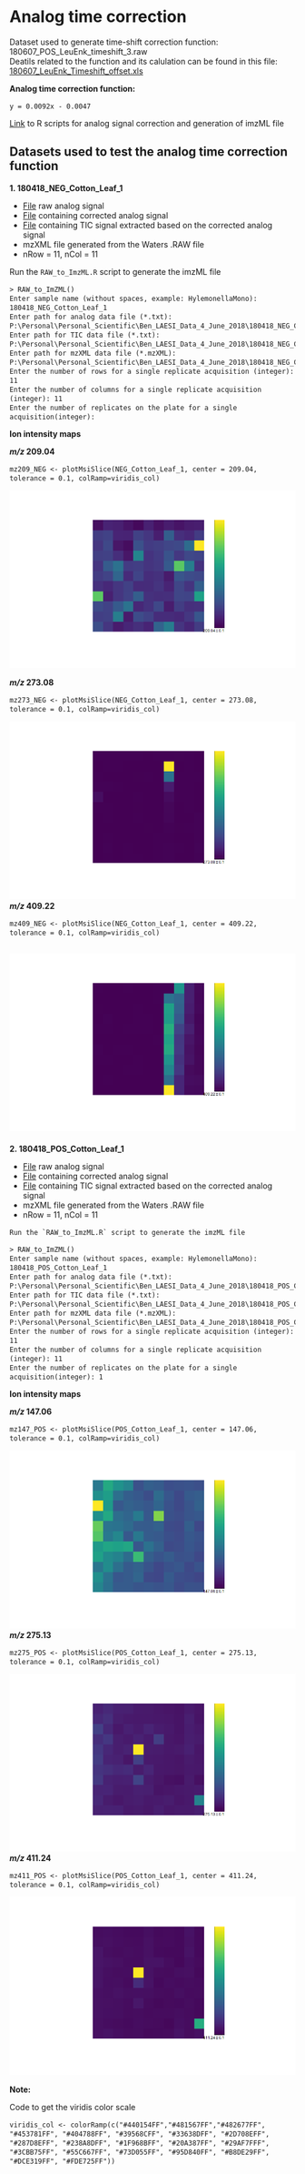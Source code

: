 # Analog time correction #

Dataset used to generate time-shift correction function: 180607_POS_LeuEnk_timeshift_3.raw <br>
Deatils related to the function and its calulation can be found in this file: [180607_LeuEnk_Timeshift_offset.xls](LAESI-MSI-Scripts-B_Bartels.et.al/180607_LeuEnk_Timeshift_offset.xls)

**Analog time correction function:** 
````
y = 0.0092x - 0.0047
````

[Link](/R_scripts_analog_signal_correction/) to R scripts for analog signal correction and generation of imzML file

## Datasets used to test the analog time correction function ##

 **1.  180418_NEG_Cotton_Leaf_1**
 
   - [File](LAESI-MSI-Scripts-B_Bartels.et.al/180418_NEG_Cotton_Leaf_1/Analog_List.txt) raw analog signal
   - [File](LAESI-MSI-Scripts-B_Bartels.et.al/180418_NEG_Cotton_Leaf_1/Corrected_Analog_List.txt) containing corrected analog signal
   - [File](LAESI-MSI-Scripts-B_Bartels.et.al/180418_NEG_Cotton_Leaf_1/TIC_List.txt) containing TIC signal extracted based on the corrected analog signal
   - mzXML file generated from the Waters .RAW file
   - nRow = 11, nCol = 11
 
 Run the `RAW_to_ImzML.R` script to generate the imzML file
 ````
 > RAW_to_ImZML()
Enter sample name (without spaces, example: HylemonellaMono): 180418_NEG_Cotton_Leaf_1
Enter path for analog data file (*.txt): P:\Personal\Personal_Scientific\Ben_LAESI_Data_4_June_2018\180418_NEG_Cotton_Leaf_1\Corrected_Analog_List.txt
Enter path for TIC data file (*.txt): P:\Personal\Personal_Scientific\Ben_LAESI_Data_4_June_2018\180418_NEG_Cotton_Leaf_1\TIC_List.txt
Enter path for mzXML data file (*.mzXML): P:\Personal\Personal_Scientific\Ben_LAESI_Data_4_June_2018\180418_NEG_Cotton_Leaf_1\180418_NEG_Cotton_Leaf_1.mzXML
Enter the number of rows for a single replicate acquisition (integer): 11
Enter the number of columns for a single replicate acquisition (integer): 11
Enter the number of replicates on the plate for a single acquisition(integer): 
 ````
 
  **Ion intensity maps**

**_m/z_ 209.04**
````
mz209_NEG <- plotMsiSlice(NEG_Cotton_Leaf_1, center = 209.04, tolerance = 0.1, colRamp=viridis_col)
````
![](/Ion_maps/209_04_NEG.png)

 **_m/z_ 273.08**
````
mz273_NEG <- plotMsiSlice(NEG_Cotton_Leaf_1, center = 273.08, tolerance = 0.1, colRamp=viridis_col)
````
![](/Ion_maps/273_08_NEG.png)
**_m/z_ 409.22**
````
mz409_NEG <- plotMsiSlice(NEG_Cotton_Leaf_1, center = 409.22, tolerance = 0.1, colRamp=viridis_col)
````
 ![](/Ion_maps/409_22_NEG.png)
 ---
 
**2.  180418_POS_Cotton_Leaf_1**

  - [File](LAESI-MSI-Scripts-B_Bartels.et.al/180418_POS_Cotton_Leaf_1/Analog_List.txt) raw analog signal
  - [File](LAESI-MSI-Scripts-B_Bartels.et.al/180418_POS_Cotton_Leaf_1/Corrected_Analog_List.txt) containing corrected analog signal
  - [File](LAESI-MSI-Scripts-B_Bartels.et.al/180418_POS_Cotton_Leaf_1/TIC_List.txt) containing TIC signal extracted based on the corrected analog signal
   - mzXML file generated from the Waters .RAW file
   - nRow = 11, nCol = 11
   
    Run the `RAW_to_ImzML.R` script to generate the imzML file
   ````
   > RAW_to_ImZML()
Enter sample name (without spaces, example: HylemonellaMono): 180418_POS_Cotton_Leaf_1
Enter path for analog data file (*.txt): P:\Personal\Personal_Scientific\Ben_LAESI_Data_4_June_2018\180418_POS_Cotton_Leaf_1\Corrected_Analog_List.txt
Enter path for TIC data file (*.txt): P:\Personal\Personal_Scientific\Ben_LAESI_Data_4_June_2018\180418_POS_Cotton_Leaf_1\TIC_List.txt
Enter path for mzXML data file (*.mzXML): P:\Personal\Personal_Scientific\Ben_LAESI_Data_4_June_2018\180418_POS_Cotton_Leaf_1\180418_POS_Cotton_Leaf_1.mzXML
Enter the number of rows for a single replicate acquisition (integer): 11
Enter the number of columns for a single replicate acquisition (integer): 11
Enter the number of replicates on the plate for a single acquisition(integer): 1
   ````
   
 **Ion intensity maps**

 **_m/z_ 147.06**
````
mz147_POS <- plotMsiSlice(POS_Cotton_Leaf_1, center = 147.06, tolerance = 0.1, colRamp=viridis_col)
````
 ![](/Ion_maps/147_06_POS.png)
**_m/z_ 275.13**
````
mz275_POS <- plotMsiSlice(POS_Cotton_Leaf_1, center = 275.13, tolerance = 0.1, colRamp=viridis_col)
````
 ![](/Ion_maps/275_13_POS.png)
 **_m/z_ 411.24**
 ````
mz411_POS <- plotMsiSlice(POS_Cotton_Leaf_1, center = 411.24, tolerance = 0.1, colRamp=viridis_col)
````
 ![](/Ion_maps/411_24_POS.png)

 **Note:**
 
 Code to get the viridis color scale
 
 ````
 viridis_col <- colorRamp(c("#440154FF","#481567FF","#482677FF", "#453781FF", "#404788FF", "#39568CFF", "#33638DFF", "#2D708EFF", "#287D8EFF", "#238A8DFF", "#1F968BFF", "#20A387FF", "#29AF7FFF",  "#3CBB75FF", "#55C667FF", "#73D055FF", "#95D840FF", "#B8DE29FF", "#DCE319FF", "#FDE725FF"))
 ````
   

